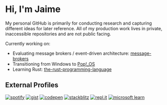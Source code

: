 # Hi, I'm Jaime

My personal GitHub is primarily for conducting research and capturing different ideas for later reference. All of my production work lives in private, inaccessible repositories and are not public facing.

Currently working on:

* Evaluating message brokers / event-driven architecture: [message-brokers](https://github.com/JaimeStill/message-brokers)
* Transitioning from Windows to [Pop!_OS](https://pop.system76.com/)
* Learning Rust: [the-rust-programming-language](https://github.com/JaimeStill/the-rust-programming-language)

## External Profiles

[![spotify](https://img.shields.io/badge/-Spotify-00cc6a?style=for-the-badge)](https://open.spotify.com/user/jaime.still)
[![gist](https://img.shields.io/badge/-Gist-00cc6a?style=for-the-badge)](https://gist.github.com/JaimeStill)
[![codepen](https://img.shields.io/badge/-Codepen-00cc6a?style=for-the-badge)](https://codepen.io/JaimeStill) 
[![stackblitz](https://img.shields.io/badge/-StackBlitz-00cc6a?style=for-the-badge)](https://stackblitz.com/@JaimeStill)
[![repl.it](https://img.shields.io/badge/-repl.it-00cc6a?style=for-the-badge)](https://replit.com/@JaimeStill?tab=repls)
[![microsoft learn](https://img.shields.io/badge/-Microsoft_Learn-00cc6a?style=for-the-badge)](https://learn.microsoft.com/en-us/users/me/activity/)
